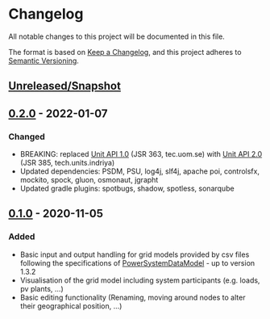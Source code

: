 # Changelog
All notable changes to this project will be documented in this file.

The format is based on [Keep a Changelog](https://keepachangelog.com/en/1.0.0/),
and this project adheres to [Semantic Versioning](https://semver.org/spec/v2.0.0.html).

## [Unreleased/Snapshot]

## [0.2.0] - 2022-01-07

### Changed
- BREAKING: replaced [Unit API 1.0](https://github.com/unitsofmeasurement/uom-se) (JSR 363, tec.uom.se) with [Unit API 2.0](https://github.com/unitsofmeasurement/indriya) (JSR 385, tech.units.indriya)
- Updated dependencies: PSDM, PSU, log4j, slf4j, apache poi, controlsfx, mockito, spock, gluon, osmonaut, jgrapht
- Updated gradle plugins: spotbugs, shadow, spotless, sonarqube

## [0.1.0] - 2020-11-05

### Added
-   Basic input and output handling for grid models provided by csv files following the specifications of [PowerSystemDataModel](https://raw.githubusercontent.com/ie3-institute/PowerSystemDataModel) - up to version 1.3.2
-   Visualisation of the grid model including system participants (e.g. loads, pv plants, ...)
-   Basic editing functionality (Renaming, moving around nodes to alter their geographical position, ...)

[Unreleased/Snapshot]: https://github.com/ie3-institute/NetPadPlusPlus/compare/0.2.0...HEAD
[0.2.0]: https://github.com/ie3-institute/NetPadPlusPlus/compare/0.1.0...0.2.0
[0.1.0]: https://github.com/ie3-institute/NetPadPlusPlus/compare/9837c200dafb3b73f9561725825d1a61ca5ae286...0.1.0
